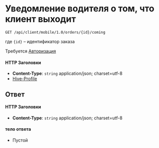 # Уведомление водителя о том, что клиент выходит

`GET /api/client/mobile/1.0/orders/{id}/coming`

где `{id}` – идентификатор заказа

Требуется [Авторизация](hmac.md)
#### HTTP Заголовки
* **Content-Type**: `string` application/json; charset=utf-8
* [Hive-Profile](http_headers.md)

## Ответ

#### HTTP Заголовки
* **Content-Type**: `string` application/json; charset=utf-8

#### тело ответа
* Пустой
